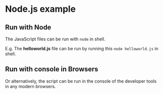 # Node.js example

## Run with Node
The JavaScript files can be run with ```node``` in shell.

E.g. The **helloworld.js** file can be run by running this ```node helloworld.js``` in shell.

## Run with console in Browsers
Or alternatively, the script can be run in the console of the developer tools in any modern browsers.